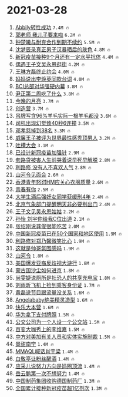# 2021-03-28

1. [Abbily转性成功](https://s.weibo.com/weibo?q=%23Abbily%E8%BD%AC%E6%80%A7%E6%88%90%E5%8A%9F%23&Refer=top) `7.4M 🔥`
1. [郭老师 我儿子要来啦](https://s.weibo.com/weibo?q=%E9%83%AD%E8%80%81%E5%B8%88%20%E6%88%91%E5%84%BF%E5%AD%90%E8%A6%81%E6%9D%A5%E5%95%A6&Refer=top) `6.2M 🔥`
1. [钟楚曦与耐克合作到期不续约](https://s.weibo.com/weibo?q=%23%E9%92%9F%E6%A5%9A%E6%9B%A6%E4%B8%8E%E8%80%90%E5%85%8B%E5%90%88%E4%BD%9C%E5%88%B0%E6%9C%9F%E4%B8%8D%E7%BB%AD%E7%BA%A6%23&Refer=top) `5.5M 🔥`
1. [沈梦辰录真正男子汉暴晒后的肤色](https://s.weibo.com/weibo?q=%23%E6%B2%88%E6%A2%A6%E8%BE%B0%E5%BD%95%E7%9C%9F%E6%AD%A3%E7%94%B7%E5%AD%90%E6%B1%89%E6%9A%B4%E6%99%92%E5%90%8E%E7%9A%84%E8%82%A4%E8%89%B2%23&Refer=top) `4.8M 🔥`
1. [新冠疫苗接种9个月还有一定水平抗体](https://s.weibo.com/weibo?q=%23%E6%96%B0%E5%86%A0%E7%96%AB%E8%8B%97%E6%8E%A5%E7%A7%8D9%E4%B8%AA%E6%9C%88%E8%BF%98%E6%9C%89%E4%B8%80%E5%AE%9A%E6%B0%B4%E5%B9%B3%E6%8A%97%E4%BD%93%23&Refer=top) `4.4M 🔥`
1. [偶遇王子文吴永恩逛街](https://s.weibo.com/weibo?q=%E5%81%B6%E9%81%87%E7%8E%8B%E5%AD%90%E6%96%87%E5%90%B4%E6%B0%B8%E6%81%A9%E9%80%9B%E8%A1%97&Refer=top) `4.2M 🔥`
1. [王琳方磊终止约会](https://s.weibo.com/weibo?q=%E7%8E%8B%E7%90%B3%E6%96%B9%E7%A3%8A%E7%BB%88%E6%AD%A2%E7%BA%A6%E4%BC%9A&Refer=top) `4.0M 🔥`
1. [妈妈说出李焕英同款台词](https://s.weibo.com/weibo?q=%23%E5%A6%88%E5%A6%88%E8%AF%B4%E5%87%BA%E6%9D%8E%E7%84%95%E8%8B%B1%E5%90%8C%E6%AC%BE%E5%8F%B0%E8%AF%8D%23&Refer=top) `4.0M 🔥`
1. [BCI总部对华强硬内幕](https://s.weibo.com/weibo?q=%23BCI%E6%80%BB%E9%83%A8%E5%AF%B9%E5%8D%8E%E5%BC%BA%E7%A1%AC%E5%86%85%E5%B9%95%23&Refer=top) `3.8M 🔥`
1. [尹正第二周吃了什么](https://s.weibo.com/weibo?q=%23%E5%B0%B9%E6%AD%A3%E7%AC%AC%E4%BA%8C%E5%91%A8%E5%90%83%E4%BA%86%E4%BB%80%E4%B9%88%23&Refer=top) `3.8M 🔥`
1. [今晚的月亮](https://s.weibo.com/weibo?q=%E4%BB%8A%E6%99%9A%E7%9A%84%E6%9C%88%E4%BA%AE&Refer=top) `3.7M 🔥`
1. [创造营](https://s.weibo.com/weibo?q=%E5%88%9B%E9%80%A0%E8%90%A5&Refer=top) `3.7M 🔥`
1. [吊牌写含96%羊毛实际一根羊毛都没](https://s.weibo.com/weibo?q=%23%E5%90%8A%E7%89%8C%E5%86%99%E5%90%AB96%25%E7%BE%8A%E6%AF%9B%E5%AE%9E%E9%99%85%E4%B8%80%E6%A0%B9%E7%BE%8A%E6%AF%9B%E9%83%BD%E6%B2%A1%23&Refer=top) `3.6M 🔥`
1. [司机出现幻觉致40秒6连撞](https://s.weibo.com/weibo?q=%23%E5%8F%B8%E6%9C%BA%E5%87%BA%E7%8E%B0%E5%B9%BB%E8%A7%89%E8%87%B440%E7%A7%926%E8%BF%9E%E6%92%9E%23&Refer=top) `3.5M 🔥`
1. [邓孝慈掉到38名](https://s.weibo.com/weibo?q=%23%E9%82%93%E5%AD%9D%E6%85%88%E6%8E%89%E5%88%B038%E5%90%8D%23&Refer=top) `3.3M 🔥`
1. [威廉王子被评为世界最性感秃顶男人](https://s.weibo.com/weibo?q=%23%E5%A8%81%E5%BB%89%E7%8E%8B%E5%AD%90%E8%A2%AB%E8%AF%84%E4%B8%BA%E4%B8%96%E7%95%8C%E6%9C%80%E6%80%A7%E6%84%9F%E7%A7%83%E9%A1%B6%E7%94%B7%E4%BA%BA%23&Refer=top) `3.2M 🔥`
1. [吐槽大会](https://s.weibo.com/weibo?q=%E5%90%90%E6%A7%BD%E5%A4%A7%E4%BC%9A&Refer=top) `3.1M 🔥`
1. [已设计新冠疫苗加强针](https://s.weibo.com/weibo?q=%23%E5%B7%B2%E8%AE%BE%E8%AE%A1%E6%96%B0%E5%86%A0%E7%96%AB%E8%8B%97%E5%8A%A0%E5%BC%BA%E9%92%88%23&Refer=top) `2.9M 🔥`
1. [套路贷被害人生前哭着说早死早解脱](https://s.weibo.com/weibo?q=%23%E5%A5%97%E8%B7%AF%E8%B4%B7%E8%A2%AB%E5%AE%B3%E4%BA%BA%E7%94%9F%E5%89%8D%E5%93%AD%E7%9D%80%E8%AF%B4%E6%97%A9%E6%AD%BB%E6%97%A9%E8%A7%A3%E8%84%B1%23&Refer=top) `2.8M 🔥`
1. [利路修 没有人不喜欢人气](https://s.weibo.com/weibo?q=%E5%88%A9%E8%B7%AF%E4%BF%AE%20%E6%B2%A1%E6%9C%89%E4%BA%BA%E4%B8%8D%E5%96%9C%E6%AC%A2%E4%BA%BA%E6%B0%94&Refer=top) `2.8M 🔥`
1. [山河令见面会](https://s.weibo.com/weibo?q=%E5%B1%B1%E6%B2%B3%E4%BB%A4%E8%A7%81%E9%9D%A2%E4%BC%9A&Refer=top) `2.6M 🔥`
1. [香港青年怒怼HM应关心衣服质量](https://s.weibo.com/weibo?q=%23%E9%A6%99%E6%B8%AF%E9%9D%92%E5%B9%B4%E6%80%92%E6%80%BCHM%E5%BA%94%E5%85%B3%E5%BF%83%E8%A1%A3%E6%9C%8D%E8%B4%A8%E9%87%8F%23&Refer=top) `2.6M 🔥`
1. [青春有你](https://s.weibo.com/weibo?q=%E9%9D%92%E6%98%A5%E6%9C%89%E4%BD%A0&Refer=top) `2.5M 🔥`
1. [大学生酒后强奸女同学获缓刑4年](https://s.weibo.com/weibo?q=%23%E5%A4%A7%E5%AD%A6%E7%94%9F%E9%85%92%E5%90%8E%E5%BC%BA%E5%A5%B8%E5%A5%B3%E5%90%8C%E5%AD%A6%E8%8E%B7%E7%BC%93%E5%88%914%E5%B9%B4%23&Refer=top) `2.4M 🔥`
1. [北京气象部门提醒明天非必要别出门](https://s.weibo.com/weibo?q=%23%E5%8C%97%E4%BA%AC%E6%B0%94%E8%B1%A1%E9%83%A8%E9%97%A8%E6%8F%90%E9%86%92%E6%98%8E%E5%A4%A9%E9%9D%9E%E5%BF%85%E8%A6%81%E5%88%AB%E5%87%BA%E9%97%A8%23&Refer=top) `2.4M 🔥`
1. [王子文见吴永恩姑姑](https://s.weibo.com/weibo?q=%23%E7%8E%8B%E5%AD%90%E6%96%87%E8%A7%81%E5%90%B4%E6%B0%B8%E6%81%A9%E5%A7%91%E5%A7%91%23&Refer=top) `2.2M 🔥`
1. [孙怡 刘宇你给我C位出道](https://s.weibo.com/weibo?q=%E5%AD%99%E6%80%A1%20%E5%88%98%E5%AE%87%E4%BD%A0%E7%BB%99%E6%88%91C%E4%BD%8D%E5%87%BA%E9%81%93&Refer=top) `2.1M 🔥`
1. [张绍刚说龚俊很能吃苦](https://s.weibo.com/weibo?q=%23%E5%BC%A0%E7%BB%8D%E5%88%9A%E8%AF%B4%E9%BE%9A%E4%BF%8A%E5%BE%88%E8%83%BD%E5%90%83%E8%8B%A6%23&Refer=top) `2.0M 🔥`
1. [中国新冠疫苗已在50个国家和地区使用](https://s.weibo.com/weibo?q=%23%E4%B8%AD%E5%9B%BD%E6%96%B0%E5%86%A0%E7%96%AB%E8%8B%97%E5%B7%B2%E5%9C%A850%E4%B8%AA%E5%9B%BD%E5%AE%B6%E5%92%8C%E5%9C%B0%E5%8C%BA%E4%BD%BF%E7%94%A8%23&Refer=top) `1.9M 🔥`
1. [利路修对郑乃馨微笑比心](https://s.weibo.com/weibo?q=%E5%88%A9%E8%B7%AF%E4%BF%AE%E5%AF%B9%E9%83%91%E4%B9%83%E9%A6%A8%E5%BE%AE%E7%AC%91%E6%AF%94%E5%BF%83&Refer=top) `1.9M 🔥`
1. [这就是帅哥氛围感吗](https://s.weibo.com/weibo?q=%23%E8%BF%99%E5%B0%B1%E6%98%AF%E5%B8%85%E5%93%A5%E6%B0%9B%E5%9B%B4%E6%84%9F%E5%90%97%23&Refer=top) `1.9M 🔥`
1. [山河令](https://s.weibo.com/weibo?q=%E5%B1%B1%E6%B2%B3%E4%BB%A4&Refer=top) `1.8M 🔥`
1. [美国爆发亚裔反歧视大游行](https://s.weibo.com/weibo?q=%23%E7%BE%8E%E5%9B%BD%E7%88%86%E5%8F%91%E4%BA%9A%E8%A3%94%E5%8F%8D%E6%AD%A7%E8%A7%86%E5%A4%A7%E6%B8%B8%E8%A1%8C%23&Refer=top) `1.8M 🔥`
1. [蒙古国沙尘如何进京](https://s.weibo.com/weibo?q=%E8%92%99%E5%8F%A4%E5%9B%BD%E6%B2%99%E5%B0%98%E5%A6%82%E4%BD%95%E8%BF%9B%E4%BA%AC&Refer=top) `1.8M 🔥`
1. [尚雯婕说厕所是社恐人的共享充电宝](https://s.weibo.com/weibo?q=%23%E5%B0%9A%E9%9B%AF%E5%A9%95%E8%AF%B4%E5%8E%95%E6%89%80%E6%98%AF%E7%A4%BE%E6%81%90%E4%BA%BA%E7%9A%84%E5%85%B1%E4%BA%AB%E5%85%85%E7%94%B5%E5%AE%9D%23&Refer=top) `1.8M 🔥`
1. [刘雨昕飞机上捡到乘客身份证](https://s.weibo.com/weibo?q=%23%E5%88%98%E9%9B%A8%E6%98%95%E9%A3%9E%E6%9C%BA%E4%B8%8A%E6%8D%A1%E5%88%B0%E4%B9%98%E5%AE%A2%E8%BA%AB%E4%BB%BD%E8%AF%81%23&Refer=top) `1.7M 🔥`
1. [黄磊说节目跟流量没关系](https://s.weibo.com/weibo?q=%23%E9%BB%84%E7%A3%8A%E8%AF%B4%E8%8A%82%E7%9B%AE%E8%B7%9F%E6%B5%81%E9%87%8F%E6%B2%A1%E5%85%B3%E7%B3%BB%23&Refer=top) `1.6M 🔥`
1. [Angelababy绝美精灵造型](https://s.weibo.com/weibo?q=%23Angelababy%E7%BB%9D%E7%BE%8E%E7%B2%BE%E7%81%B5%E9%80%A0%E5%9E%8B%23&Refer=top) `1.6M 🔥`
1. [快乐大本营](https://s.weibo.com/weibo?q=%E5%BF%AB%E4%B9%90%E5%A4%A7%E6%9C%AC%E8%90%A5&Refer=top) `1.6M 🔥`
1. [华为拿下支付牌照](https://s.weibo.com/weibo?q=%E5%8D%8E%E4%B8%BA%E6%8B%BF%E4%B8%8B%E6%94%AF%E4%BB%98%E7%89%8C%E7%85%A7&Refer=top) `1.5M 🔥`
1. [公交公司为一个人设一个公交站](https://s.weibo.com/weibo?q=%23%E5%85%AC%E4%BA%A4%E5%85%AC%E5%8F%B8%E4%B8%BA%E4%B8%80%E4%B8%AA%E4%BA%BA%E8%AE%BE%E4%B8%80%E4%B8%AA%E5%85%AC%E4%BA%A4%E7%AB%99%23&Refer=top) `1.5M 🔥`
1. [百变大咖秀上的李维嘉](https://s.weibo.com/weibo?q=%23%E7%99%BE%E5%8F%98%E5%A4%A7%E5%92%96%E7%A7%80%E4%B8%8A%E7%9A%84%E6%9D%8E%E7%BB%B4%E5%98%89%23&Refer=top) `1.5M 🔥`
1. [中方对美加有关人员和实体实施制裁](https://s.weibo.com/weibo?q=%23%E4%B8%AD%E6%96%B9%E5%AF%B9%E7%BE%8E%E5%8A%A0%E6%9C%89%E5%85%B3%E4%BA%BA%E5%91%98%E5%92%8C%E5%AE%9E%E4%BD%93%E5%AE%9E%E6%96%BD%E5%88%B6%E8%A3%81%23&Refer=top) `1.5M 🔥`
1. [景甜南宁](https://s.weibo.com/weibo?q=%E6%99%AF%E7%94%9C%E5%8D%97%E5%AE%81&Refer=top) `1.4M 🔥`
1. [MMAQL喊话肖宇梁](https://s.weibo.com/weibo?q=%23MMAQL%E5%96%8A%E8%AF%9D%E8%82%96%E5%AE%87%E6%A2%81%23&Refer=top) `1.4M 🔥`
1. [白敬亭让粉丝醒酒](https://s.weibo.com/weibo?q=%23%E7%99%BD%E6%95%AC%E4%BA%AD%E8%AE%A9%E7%B2%89%E4%B8%9D%E9%86%92%E9%85%92%23&Refer=top) `1.4M 🔥`
1. [应采儿说努力方向是妈圈顶流](https://s.weibo.com/weibo?q=%E5%BA%94%E9%87%87%E5%84%BF%E8%AF%B4%E5%8A%AA%E5%8A%9B%E6%96%B9%E5%90%91%E6%98%AF%E5%A6%88%E5%9C%88%E9%A1%B6%E6%B5%81&Refer=top) `1.4M 🔥`
1. [岳云鹏第一次不想努力](https://s.weibo.com/weibo?q=%23%E5%B2%B3%E4%BA%91%E9%B9%8F%E7%AC%AC%E4%B8%80%E6%AC%A1%E4%B8%8D%E6%83%B3%E5%8A%AA%E5%8A%9B%23&Refer=top) `1.4M 🔥`
1. [中国制药集团收购德国制药厂](https://s.weibo.com/weibo?q=%E4%B8%AD%E5%9B%BD%E5%88%B6%E8%8D%AF%E9%9B%86%E5%9B%A2%E6%94%B6%E8%B4%AD%E5%BE%B7%E5%9B%BD%E5%88%B6%E8%8D%AF%E5%8E%82&Refer=top) `1.3M 🔥`
1. [全国累计接种新冠疫苗超1亿剂次](https://s.weibo.com/weibo?q=%23%E5%85%A8%E5%9B%BD%E7%B4%AF%E8%AE%A1%E6%8E%A5%E7%A7%8D%E6%96%B0%E5%86%A0%E7%96%AB%E8%8B%97%E8%B6%851%E4%BA%BF%E5%89%82%E6%AC%A1%23&Refer=top) `1.3M 🔥`
